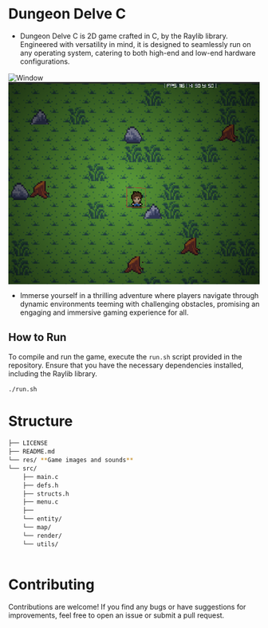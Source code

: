# Dungeon Delve C

- Dungeon Delve C is 2D game crafted in C, by the Raylib library. Engineered with versatility in mind, it is designed to seamlessly run on any operating system, catering to both high-end and low-end hardware configurations. 

<img src="res/readme/game.gif" alt="Window" align="center">
<img src="res/readme/game.png" alt="Window" align="center">

- Immerse yourself in a thrilling adventure where players navigate through dynamic environments teeming with challenging obstacles, promising an engaging and immersive gaming experience for all.

## How to Run

To compile and run the game, execute the `run.sh` script provided in the repository. Ensure that you have the necessary dependencies installed, including the Raylib library.

```bash
./run.sh
```

# Structure

```sh
├── LICENSE
├── README.md
└── res/ **Game images and sounds**
└── src/
    ├── main.c                  
    ├── defs.h                  
    ├── structs.h
    ├── menu.c
    ├── 
    └── entity/
    └── map/
    └── render/
    └── utils/
    
```

# Contributing

Contributions are welcome! If you find any bugs or have suggestions for improvements, feel free to open an issue or submit a pull request.
